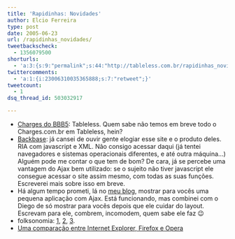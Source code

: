 ```yaml
---
title: 'Rapidinhas: Novidades'
author: Elcio Ferreira
type: post
date: 2005-06-23
url: /rapidinhas_novidades/
tweetbackscheck:
  - 1356079500
shorturls:
  - 'a:3:{s:9:"permalink";s:44:"http://tableless.com.br/rapidinhas_novidades";s:7:"tinyurl";s:26:"http://tinyurl.com/3j89dpx";s:4:"isgd";s:19:"http://is.gd/3gD07k";}'
twittercomments:
  - 'a:1:{i:23006310035365888;s:7:"retweet";}'
tweetcount:
  - 1
dsq_thread_id: 503032917

---
```

  * [Charges do BBB5][1]: Tableless. Quem sabe não temos em breve todo o Charges.com.br em Tableless, hein?
  * [Backbase][2]: já cansei de ouvir gente elogiar esse site e o produto deles. RIA com javascript e XML. Não consigo acessar daqui (já tentei navegadores e sistemas operacionais diferentes, e até outra máquina&#8230;) Alguém pode me contar o que tem de bom? De cara, já se percebe uma vantagem do Ajax bem utilizado: se o sujeito não tiver javascript ele consegue acessar o site assim mesmo, com todas as suas funções. Escreverei mais sobre isso em breve.
  * Há algum tempo prometi, lá no [meu blog][3], mostrar para vocês uma pequena aplicação com Ajax. Está funcionando, mas combinei com o Diego de só mostrar para vocês depois que ele cuidar do layout. Escrevam para ele, combrem, incomodem, quem sabe ele faz 😉
  * folksonomia: [1][4], [2][5], [3][6].
  * [Uma comparação entre Internet Explorer, Firefox e Opera][7]

 [1]: http://charges.uol.com.br/restrito/index.php "Charges.com.br"
 [2]: http://www.backbase.com/ "Backbase"
 [3]: http://elcio.locaweb.com.br/msg.asp?id=370 "Ajax e o Hype - fechaTag"
 [4]: http://simonevb.com/blog/2005/06/tags_are_the_ne.htm "Tags are the new black"
 [5]: http://www.usabilidoido.com.br/classificacao_ao_alcance_de_todos.html
 [6]: http://www.usabilidoido.com.br/classificacoes_na_web.html "Classificações na Web"
 [7]: http://tecnologia.uol.com.br/especiais/ultnot/2005/06/22/ult2888u46.jhtm "Uma comparação entre Internet Explorer, Firefox e Opera"